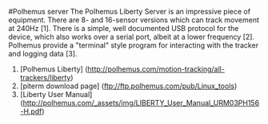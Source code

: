 #Polhemus server
The Polhemus Liberty Server is an impressive piece of equipment. There are 8- and 16-sensor versions which can track movement at 240Hz [1]. There is a simple, well documented USB protocol for the device, which also works over a serial port, albeit at a lower frequency [2]. Polhemus provide a "terminal" style program for interacting with the tracker and logging data [3].

1. [Polhemus Liberty] (http://polhemus.com/motion-tracking/all-trackers/liberty)
2. [piterm download page] (ftp://ftp.polhemus.com/pub/Linux_tools)
3. [Liberty User Manual] (http://polhemus.com/_assets/img/LIBERTY_User_Manual_URM03PH156-H.pdf)
